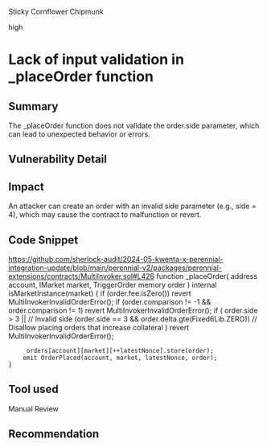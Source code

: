 Sticky Cornflower Chipmunk

high

# Lack of input validation in _placeOrder function

## Summary
The _placeOrder function does not validate the order.side parameter, which can lead to unexpected behavior or errors.

## Vulnerability Detail

## Impact
An attacker can create an order with an invalid side parameter (e.g., side = 4), which may cause the contract to malfunction or revert.

## Code Snippet
https://github.com/sherlock-audit/2024-05-kwenta-x-perennial-integration-update/blob/main/perennial-v2/packages/perennial-extensions/contracts/MultiInvoker.sol#L426
 function _placeOrder(
        address account,
        IMarket market,
        TriggerOrder memory order
    ) internal isMarketInstance(market) {
        if (order.fee.isZero()) revert MultiInvokerInvalidOrderError();
        if (order.comparison != -1 && order.comparison != 1) revert MultiInvokerInvalidOrderError();
        if (
            order.side > 3 ||                                       // Invalid side
            (order.side == 3 && order.delta.gte(Fixed6Lib.ZERO))    // Disallow placing orders that increase collateral
        ) revert MultiInvokerInvalidOrderError();

        _orders[account][market][++latestNonce].store(order);
        emit OrderPlaced(account, market, latestNonce, order);
    }

## Tool used

Manual Review

## Recommendation
